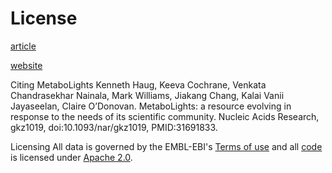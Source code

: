 # License

[article](https://doi.org/10.1093/nar/gkz1019)

[website](https://www.ebi.ac.uk/metabolights/about)

Citing MetaboLights
Kenneth Haug, Keeva Cochrane, Venkata Chandrasekhar Nainala, Mark Williams, Jiakang Chang, Kalai Vanii Jayaseelan, Claire O’Donovan.
MetaboLights: a resource evolving in response to the needs of its scientific community.
Nucleic Acids Research, gkz1019, doi:10.1093/nar/gkz1019, PMID:31691833.

Licensing
All data is governed by the EMBL-EBI's [Terms of use](http://www.ebi.ac.uk/about/terms-of-use) and all [code](https://github.com/EBI-Metabolights) is licensed under [Apache 2.0](http://www.apache.org/licenses/LICENSE-2.0).
